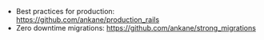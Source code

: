 * Best practices for production: https://github.com/ankane/production_rails
* Zero downtime migrations: https://github.com/ankane/strong_migrations
